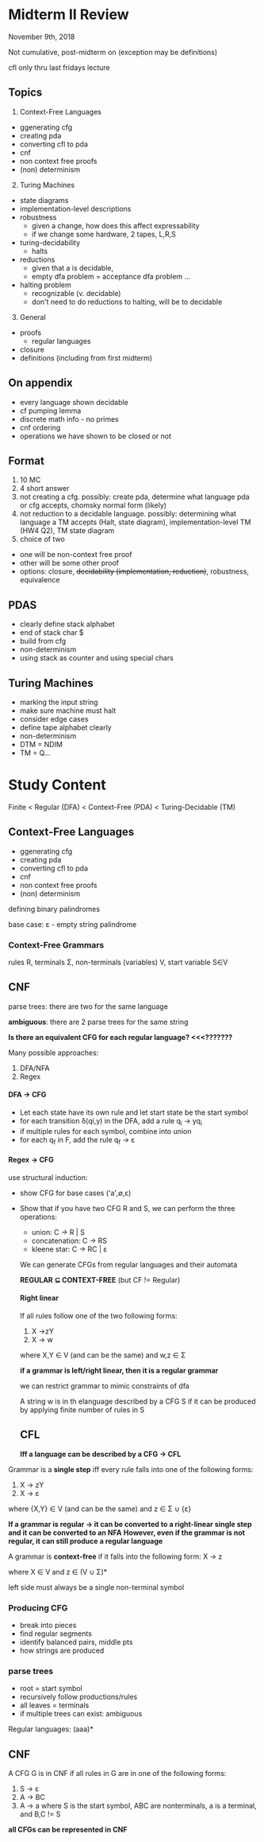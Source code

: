 # Midterm II Review
November 9th, 2018

Not cumulative, post-midterm on (exception may be definitions)

cfl only thru last fridays lecture

## Topics
1. Context-Free Languages
  - ggenerating cfg
  - creating pda
  - converting cfl to pda
  - cnf
  - non context free proofs
  - (non) determinism
2. Turing Machines
- state diagrams
- implementation-level descriptions
- robustness
  - given a change, how does this affect expressability
  - if we change some hardware, 2 tapes, L,R,S
- turing-decidability
  - halts
- reductions
  - given that a is decidable, 
  - empty dfa problem = acceptance dfa problem ...
- halting problem
  - recognizable (v. decidable)
  - don't need to do reductions to halting, will be to decidable
3. General
- proofs
  - regular languages
- closure
- definitions (including from first midterm)

## On appendix
- every language shown decidable
- cf pumping lemma
- discrete math info - no primes
- cnf ordering
- operations we have shown to be closed or not

## Format
1. 10 MC
2. 4 short answer
3. not creating a cfg. possibly: create pda, determine what language pda or cfg accepts, chomsky normal form (likely)
4. not reduction to a decidable language. possibly: determining what language a TM accepts (Halt, state diagram), implementation-level TM (HW4 Q2), TM state diagram
5. choice of two
  - one will be non-context free proof
  - other will be some other proof
  - options: closure, ~~decidability (implementation, reduction)~~, robustness, equivalence

## PDAS
- clearly define stack alphabet
- end of stack char $
- build from cfg
- non-determinism
- using stack as counter and using special chars

## Turing Machines
- marking the input string
- make sure machine must halt
- consider edge cases
- define tape alphabet clearly
- non-determinism
- DTM = NDIM
- TM = Q...


# Study Content
Finite < Regular (DFA) < Context-Free (PDA) < Turing-Decidable (TM)


## Context-Free Languages
  - ggenerating cfg
  - creating pda
  - converting cfl to pda
  - cnf
  - non context free proofs
  - (non) determinism
 
 defining binary palindromes
 
 base case: ε - empty string palindrome
 
 ### Context-Free Grammars
 rules R, terminals Σ, non-terminals (variables) V, start variable S∈V
 
 
 ## CNF
 
 
 parse trees: there are two for the same language
 
 **ambiguous**: there are 2 parse trees for the same string
 
 __**Is there an equivalent CFG for each regular language? <<<???????**__
 
 Many possible approaches:
 1. DFA/NFA
 2. Regex
 
 #### DFA &rarr; CFG
 - Let each state have its own rule and let start state be the start symbol
 - for each transition  δ(q</sub>i</sub>,y) in the DFA, add a rule q<sub>i</sub> &rarr; yq<sub>i</sub>
 - if multiple rules for each symbol, combine into union
 - for each q<sub>f</sub> in F, add the rule q<sub>f</sub> &rarr; ε
 
 #### Regex &rarr; CFG
use structural induction:
- show CFG for base cases ('a',∅,ε)
- Show that if you have two CFG R and S, we can perform the three operations:
  - union: C &rarr; R | S
  - concatenation: C &rarr; RS
  - kleene star: C &rarr; RC | ε
  
  We can generate CFGs from regular languages and their automata
  
  **REGULAR  ⊆ CONTEXT-FREE** (but CF != Regular)
  
  #### Right linear
  If all rules follow one of the two following forms:
  1. X &rarr;zY
  2. X &rarr; w
  
  where X,Y ∈ V (and can be the same) and w,z ∈ Σ
  
  **if a grammar is left/right linear, then it is a regular grammar**
  
  we can restrict grammar to mimic constraints of dfa
  
  A string w is in th elanguage described by a CFG S if it can be produced by applying finite number of rules in S
  
  ## CFL
  **Iff a language can be described by a CFG &rarr; CFL**

  
Grammar is a **single step** iff every rule falls into one of the following forms:
1. X &rarr; zY
2. X &rarr; ε

where {X,Y} ∈ V (and can be the same) and z ∈ Σ ∪ {ε}

**If a grammar is regular &rarr; it can be converted to a right-linear single step and it can be converted to an NFA**
**However, even if the grammar is not regular, it can still produce a regular language**

A grammar is **context-free** if it falls into the following form:
X &rarr; z 

where X ∈ V and z ∈ (V ∪ Σ)*

left side must always be a single non-terminal symbol

### Producing CFG
- break into pieces
- find regular segments
- identify balanced pairs, middle pts
- how strings are produced

### parse trees
- root = start symbol
- recursively follow productions/rules
- all leaves = terminals
- if multiple trees can exist: ambiguous


Regular languages:
(aaa)*

## CNF
A CFG G is in CNF if all rules in G are in one of the following forms:
1. S &rarr; ε
2. A &rarr; BC
3. A &rarr; a
where S is the start symbol, ABC are nonterminals, a is a terminal, and B,C != S

**all CFGs can be represented in CNF**


 
 


